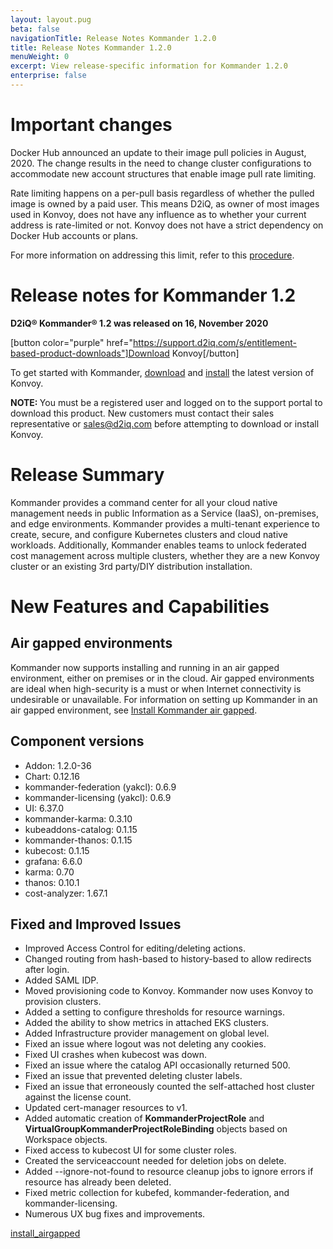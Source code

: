 ```yaml
---
layout: layout.pug
beta: false
navigationTitle: Release Notes Kommander 1.2.0
title: Release Notes Kommander 1.2.0
menuWeight: 0
excerpt: View release-specific information for Kommander 1.2.0
enterprise: false
---
```


<!-- markdownlint-disable MD034 -->

# Important changes
Docker Hub announced an update to their image pull policies in August, 2020. The change results in the need to change cluster configurations to accommodate new account structures that enable image pull rate limiting.

Rate limiting happens on a per-pull basis regardless of whether the pulled image is owned by a paid user. This means D2iQ, as owner of most images used in Konvoy, does not have any influence as to whether your current address is rate-limited or not. Konvoy does not have a strict dependency on Docker Hub accounts or plans.

For more information on addressing this limit, refer to this [procedure](../operations/manage-docker-hub-rate-limits).

# Release notes for Kommander 1.2

**D2iQ&reg; Kommander&reg; 1.2 was released on 16, November 2020** 

[button color="purple" href="https://support.d2iq.com/s/entitlement-based-product-downloads"]Download Konvoy[/button]

To get started with Kommander, [download](/dkp/konvoy/latest/download/) and [install](/dkp/konvoy/latest/install/) the latest version of Konvoy.

<p class="message--note"><strong>NOTE: </strong>You must be a registered user and logged on to the support portal to download this product. New customers must contact their sales representative or <a href="mailto:sales@d2iq.com">sales@d2iq.com</a> before attempting to download or install Konvoy.</p>

# Release Summary 
Kommander provides a command center for all your cloud native management needs in public Information as a Service (IaaS), on-premises, and edge environments. Kommander provides a multi-tenant experience to create, secure, and configure Kubernetes clusters and cloud native workloads. Additionally, Kommander enables teams to unlock federated cost management across multiple clusters, whether they are a new Konvoy cluster or an existing 3rd party/DIY distribution installation.

# New Features and Capabilities 

## Air gapped environments
Kommander now supports installing and running in an air gapped environment, either on premises or in the cloud. Air gapped environments are ideal when high-security is a must or when Internet connectivity is undesirable or unavailable. For information on setting up Kommander in an air gapped environment, see [Install Kommander air gapped](/ksphere/kommander/1.2/install-airgapped/).
## Component versions
- Addon: 1.2.0-36
- Chart: 0.12.16
- kommander-federation (yakcl): 0.6.9
- kommander-licensing (yakcl): 0.6.9
- UI: 6.37.0
- kommander-karma: 0.3.10
- kubeaddons-catalog: 0.1.15
- kommander-thanos: 0.1.15
- kubecost: 0.1.15
- grafana: 6.6.0
- karma: 0.70
- thanos: 0.10.1
- cost-analyzer: 1.67.1

## Fixed and Improved Issues 
- Improved Access Control for editing/deleting actions. 
- Changed routing from hash-based to history-based to allow redirects after login.
- Added SAML IDP.
- Moved provisioning code to Konvoy. Kommander now uses Konvoy to provision clusters.
- Added a setting to configure thresholds for resource warnings. 
- Added the ability to show metrics in attached EKS clusters.
- Added Infrastructure provider management on global level.
- Fixed an issue where logout was not deleting any cookies.
- Fixed UI crashes when kubecost was down.
- Fixed an issue where the catalog API occasionally returned 500.
- Fixed an issue that prevented deleting cluster labels.
- Fixed an issue that erroneously counted the self-attached host cluster against the license count.
- Updated cert-manager resources to v1.
- Added automatic creation of **KommanderProjectRole** and **VirtualGroupKommanderProjectRoleBinding** objects based on Workspace objects.
- Fixed access to kubecost UI for some cluster roles.
- Created the serviceaccount needed for deletion jobs on delete.
- Added --ignore-not-found to resource cleanup jobs to ignore errors if resource has already been deleted.
- Fixed metric collection for kubefed, kommander-federation, and kommander-licensing.
- Numerous UX bug fixes and improvements.

[install_airgapped](/dkp/kommander/1.2/install-airgapped/)
